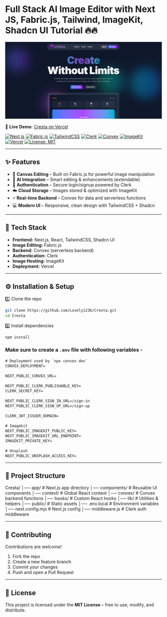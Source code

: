 # Full Stack AI Image Editor with Next JS, Fabric.js, Tailwind, ImageKit, Shadcn UI Tutorial 🔥🔥

<img width="1470" alt="Landing Page" src="https://raw.githubusercontent.com/Lovely1236/Cresta/main/public/preview.png"/>

🔗 **Live Demo**: [Cresta on Vercel](https://cresta-4u.vercel.app)

[![Next.js](https://img.shields.io/badge/Next.js-13-black?logo=next.js)](https://nextjs.org/)
[![Fabric.js](https://img.shields.io/badge/Fabric.js-Canvas-blue)](http://fabricjs.com/)
[![TailwindCSS](https://img.shields.io/badge/TailwindCSS-3.0-38B2AC?logo=tailwind-css&logoColor=white)](https://tailwindcss.com/)
[![Clerk](https://img.shields.io/badge/Auth-Clerk-orange)](https://clerk.com/)
[![Convex](https://img.shields.io/badge/Backend-Convex-purple)](https://convex.dev/)
[![ImageKit](https://img.shields.io/badge/Images-ImageKit-green)](https://imagekit.io/)
[![Vercel](https://img.shields.io/badge/Deployed-Vercel-black?logo=vercel)](https://vercel.com/)
[![License: MIT](https://img.shields.io/badge/License-MIT-yellow.svg)](LICENSE)

---

## ✨ Features
- 🎨 **Canvas Editing** – Built on Fabric.js for powerful image manipulation  
- 🤖 **AI Integration** – Smart editing & enhancements (extendable)  
- 🔑 **Authentication** – Secure login/signup powered by Clerk  
- ☁️ **Cloud Storage** – Images stored & optimized with ImageKit  
- ⚡ **Real-time Backend** – Convex for data and serverless functions  
- 💻 **Modern UI** – Responsive, clean design with TailwindCSS + Shadcn
---

## 🚀 Tech Stack
- **Frontend:** Next.js, React, TailwindCSS, Shadcn UI  
- **Image Editing:** Fabric.js  
- **Backend:** Convex (serverless backend)  
- **Authentication:** Clerk  
- **Image Hosting:** ImageKit  
- **Deployment:** Vercel  

---
## ⚙️ Installation & Setup

1️⃣ Clone the repo
```bash
git clone https://github.com/Lovely1236/Cresta.git
cd Cresta
```
2️⃣ Install dependencies
```
npm install
```

### Make sure to create a `.env` file with following variables -

```
# Deployment used by `npx convex dev`
CONVEX_DEPLOYMENT=

NEXT_PUBLIC_CONVEX_URL=

NEXT_PUBLIC_CLERK_PUBLISHABLE_KEY=
CLERK_SECRET_KEY=

NEXT_PUBLIC_CLERK_SIGN_IN_URL=/sign-in
NEXT_PUBLIC_CLERK_SIGN_UP_URL=/sign-up

CLERK_JWT_ISSUER_DOMAIN=

# Imagekit
NEXT_PUBLIC_IMAGEKIT_PUBLIC_KEY=
NEXT_PUBLIC_IMAGEKIT_URL_ENDPOINT=
IMAGEKIT_PRIVATE_KEY=

# Unsplash
NEXT_PUBLIC_UNSPLASH_ACCESS_KEY=
```
---
## 📂 Project Structure

Cresta/
│── app/            # Next.js app directory
│── components/     # Reusable UI components
│── context/        # Global React context
│── convex/         # Convex backend functions
│── hooks/          # Custom React hooks
│── lib/            # Utilities & helpers
│── public/         # Static assets
│── .env.local      # Environment variables
│── next.config.mjs # Next.js config
│── middleware.js   # Clerk auth middleware


---

## 🤝 Contributing
Contributions are welcome!  

1. Fork the repo  
2. Create a new feature branch  
3. Commit your changes  
4. Push and open a Pull Request  

---

## 📜 License
This project is licensed under the **MIT License** – free to use, modify, and distribute.

